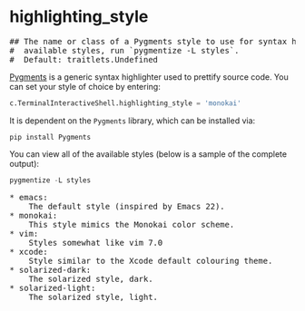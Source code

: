 # highlighting_style

<pre class="output">
## The name or class of a Pygments style to use for syntax highlighting. To see
#  available styles, run `pygmentize -L styles`.
#  Default: traitlets.Undefined
</pre>


[Pygments](https://pygments.org/) is a generic syntax highlighter used to prettify source code. You can set your style of choice by entering:

```python
c.TerminalInteractiveShell.highlighting_style = 'monokai'
```

It is dependent on the `Pygments` library, which can be installed via:

```
pip install Pygments
```

You can view all of the available styles (below is a sample of the complete output):
```python
pygmentize -L styles
```

<pre class="output">
* emacs:
    The default style (inspired by Emacs 22).
* monokai:
    This style mimics the Monokai color scheme.
* vim:
    Styles somewhat like vim 7.0
* xcode:
    Style similar to the Xcode default colouring theme.
* solarized-dark:
    The solarized style, dark.
* solarized-light:
    The solarized style, light.
</pre>
